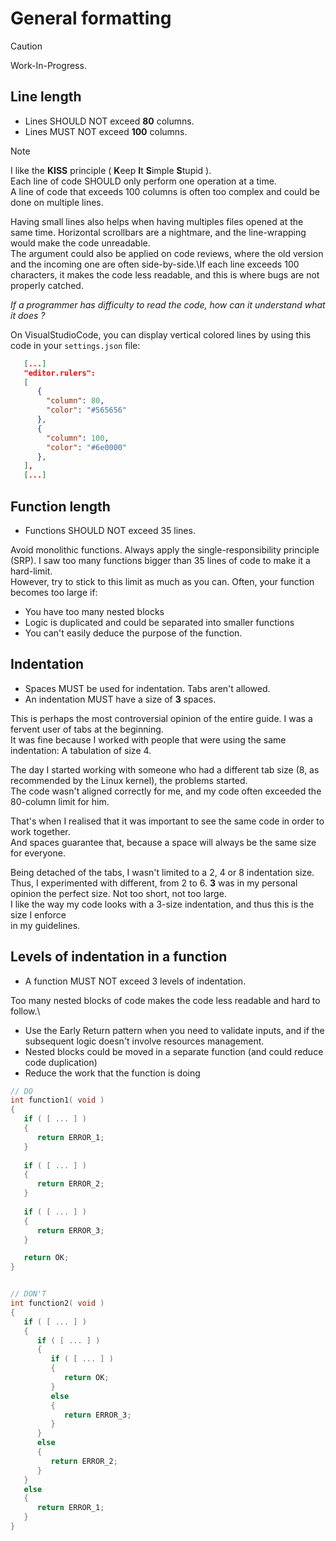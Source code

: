 General formatting
===================

> [!CAUTION]
> Work-In-Progress.

Line length
------------

- Lines SHOULD NOT exceed **80** columns.
- Lines MUST NOT exceed **100** columns.

> [!NOTE]
> I like the **KISS** principle ( **K**eep **I**t **S**imple **S**tupid ).\
> Each line of code SHOULD only perform one operation at a time.\
> A line of code that exceeds 100 columns is often too complex and could be done on multiple lines.
>
> Having small lines also helps when having multiples files opened at the same time. Horizontal scrollbars are a nightmare, and the line-wrapping would make the code unreadable.\
> The argument could also be applied on code reviews, where the old version and the incoming one are often side-by-side.\If each line exceeds 100 characters, it makes the code less readable, and this is where bugs are not properly catched.
> 
> *If a programmer has difficulty to read the code, how can it understand what it does ?*

On VisualStudioCode, you can display vertical colored lines by using this code
in your `settings.json` file:

```json
   [...]
   "editor.rulers":
   [
      {
        "column": 80,
        "color": "#565656"
      },
      {
        "column": 100,
        "color": "#6e0000"
      },
   ],
   [...]
```

Function length
----------------

- Functions SHOULD NOT exceed 35 lines.

Avoid monolithic functions. Always apply the single-responsibility principle (SRP).
I saw too many functions bigger than 35 lines of code to make it a hard-limit.\
However, try to stick to this limit as much as you can. Often, your function becomes too large if:
- You have too many nested blocks
- Logic is duplicated and could be separated into smaller functions
- You can't easily deduce the purpose of the function.


Indentation
------------

- Spaces MUST be used for indentation. Tabs aren't allowed.
- An indentation MUST have a size of **3** spaces.

This is perhaps the most controversial opinion of the entire guide. I was a fervent user of tabs at the beginning.\
It was fine because I worked with people that were using the same indentation: A tabulation of size 4.

The day I started working with someone who had a different tab size (8, as recommended by the Linux kernel), the problems started.\
The code wasn't aligned correctly for me, and my code often exceeded the 80-column limit for him.

That's when I realised that it was important to see the same code in order to work together.\
And spaces guarantee that, because a space will always be the same size for everyone.

Being detached of the tabs, I wasn't limited to a 2, 4 or 8 indentation size.\
Thus, I experimented with different, from 2 to 6.
**3** was in my personal opinion the perfect size. Not too short, not too large.\
I like the way my code looks with a 3-size indentation, and thus this is the size I enforce\
in my guidelines.


Levels of indentation in a function
--------------

- A function MUST NOT exceed 3 levels of indentation.

Too many nested blocks of code makes the code less readable and hard to follow.\
- Use the Early Return pattern when you need to validate inputs, and if the subsequent logic
doesn't involve resources management.
- Nested blocks could be moved in a separate function (and could reduce code duplication)
- Reduce the work that the function is doing

```C
// DO
int function1( void )
{
   if ( [ ... ] )
   {
      return ERROR_1;
   }
   
   if ( [ ... ] )
   {
      return ERROR_2;
   }
   
   if ( [ ... ] )
   {
      return ERROR_3;
   }

   return OK;
}


// DON'T
int function2( void )
{
   if ( [ ... ] )
   {
      if ( [ ... ] )
      {
         if ( [ ... ] )
         {
            return OK;
         }
         else
         {
            return ERROR_3;
         }
      }
      else
      {
         return ERROR_2;
      }
   }
   else
   {
      return ERROR_1;
   }
}
```

